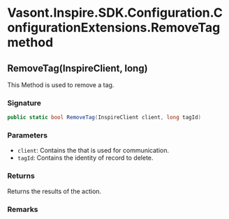 # Vasont.Inspire.SDK.Configuration.ConfigurationExtensions.RemoveTag method
## RemoveTag(InspireClient, long)
This Method is used to remove a tag.

### Signature
```csharp
public static bool RemoveTag(InspireClient client, long tagId)
```
### Parameters
- `client`: Contains the  that is used for communication.
- `tagId`: Contains the identity of record to delete.

### Returns
Returns the results of the action.
### Remarks

